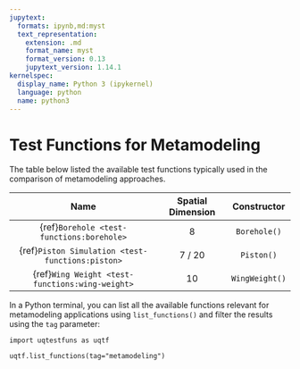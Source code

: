 ```yaml
---
jupytext:
  formats: ipynb,md:myst
  text_representation:
    extension: .md
    format_name: myst
    format_version: 0.13
    jupytext_version: 1.14.1
kernelspec:
  display_name: Python 3 (ipykernel)
  language: python
  name: python3
---
```


# Test Functions for Metamodeling

The table below listed the available test functions typically used
in the comparison of metamodeling approaches.

|                       Name                        | Spatial Dimension |  Constructor   |
|:-------------------------------------------------:|:-----------------:|:--------------:|
|     {ref}`Borehole <test-functions:borehole>`     |         8         |  `Borehole()`  |
| {ref}`Piston Simulation <test-functions:piston>`  |      7 / 20       |   `Piston()`   |
|  {ref}`Wing Weight <test-functions:wing-weight>`  |        10         | `WingWeight()` |

In a Python terminal, you can list all the available functions relevant
for metamodeling applications using ``list_functions()`` and filter the results
using the ``tag`` parameter:

```{code-cell} ipython3
import uqtestfuns as uqtf

uqtf.list_functions(tag="metamodeling")
```
